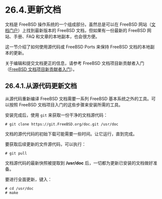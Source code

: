 # 26.4.更新文档

文档是 FreeBSD 操作系统的一个组成部分。虽然总是可以在 FreeBSD 网站（[文档门户](https://docs.freebsd.org/)）上找到最新版本的 FreeBSD 文档，但如果有一份最新的 FreeBSD 网站、手册、FAQ 和文章的本地副本，也会很方便。

这一节介绍了如何使用源代码或 FreeBSD Ports 来保持 FreeBSD 文档的本地副本的更新。

关于编辑和提交文档更正的信息，请参考 FreeBSD 文档项目新贡献者入门（[FreeBSD 文档项目新贡献者入门](https://docs.freebsd.org/en/books/fdp-primer/)）。

## 26.4.1.从源代码更新文档

从源代码重新编译 FreeBSD 文档需要一系列 FreeBSD 基本系统之外的工具。可以按照 FreeBSD 文档项目入门的这些步骤来安装所需的工具。

安装完成后，使用 `git` 来获取一份干净的文档源代码：

```shell
# git clone https://git.FreeBSD.org/doc.git /usr/doc
```

文档的源代代码的初始下载可能需要一些时间。让它运行，直到完成。

要获取后续更新的文件源代码，可以执行：

```shell
# git pull
```

文档源代码的最新快照被提取到 **/usr/doc** 后，一切都为更新已安装的文档做好准备。

要进行全面更新，键入：

```shell
# cd /usr/doc
# make
```
